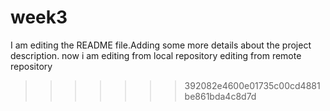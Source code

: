 # week3
I am editing the README file.Adding some more details about the project description.
now i am editing from local repository
editing from remote repository
>>>>>>> 392082e4600e01735c00cd4881be861bda4c8d7d
